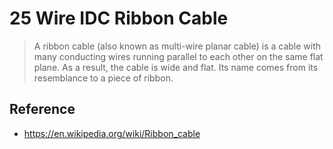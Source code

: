 # 25 Wire IDC Ribbon Cable
> A ribbon cable (also known as multi-wire planar cable) is a cable with many conducting wires running parallel to each other on the same flat plane. As a result, the cable is wide and flat. Its name comes from its resemblance to a piece of ribbon.

## Reference
* https://en.wikipedia.org/wiki/Ribbon_cable
